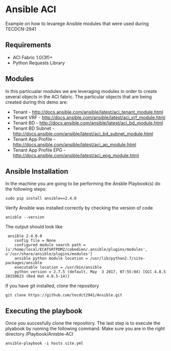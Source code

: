 
# Ansible ACI

Example on how to levarege Ansible modules that were used during TECDCN-2941

## Requirements

* ACI Fabric 1.0(3f)+
* Python Requests Library

## Modules

In this particualar modules we are leveraging modules in order to create several objects in the ACI fabric. The particular objects that are being created during this demo are:

* Tenant - http://docs.ansible.com/ansible/latest/aci_tenant_module.html
* Tenant VRF - http://docs.ansible.com/ansible/latest/aci_vrf_module.html
* Tenant BD - http://docs.ansible.com/ansible/latest/aci_bd_module.html
* Tenant BD Subnet - http://docs.ansible.com/ansible/latest/aci_bd_subnet_module.html
* Tenant App Profile - http://docs.ansible.com/ansible/latest/aci_ap_module.html
* Tenant App Profile EPG - http://docs.ansible.com/ansible/latest/aci_epg_module.html

## Ansible Installation

In the machine you are going to be performing the Ansble Playbook(s) do the following steps:

    sudo pip install ansible==2.4.0
    
Verify Ansible was installed correctly by checking the version of code

    anisble --version
 
The output should look like 
 
     ansible 2.4.0.0
        config file = None
        configured module search path = [u'/home/local/ECATSRTPDMZ/cobedien/.ansible/plugins/modules', u'/usr/share/ansible/plugins/modules']
        ansible python module location = /usr/lib/python2.7/site-packages/ansible
        executable location = /usr/bin/ansible
        python version = 2.7.5 (default, May  3 2017, 07:55:04) [GCC 4.8.5 20150623 (Red Hat 4.8.5-14)]
 
  
If you have git installed, clone the repository

    git clone https://github.com/tecdct2941/Ansible.git
  
## Executing the playbook

Once you succesfully clone the repository. The last step is to execute the plyabook by running the following command. Make sure you are in the right directory /Playbook/Anisble-ACI

    ansible-playbook -i hosts site.yml

